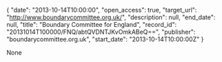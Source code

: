 {
  "date": "2013-10-14T10:00:00", 
  "open_access": true, 
  "target_url": "http://www.boundarycommittee.org.uk/", 
  "description": null, 
  "end_date": null, 
  "title": "Boundary Committee for England", 
  "record_id": "20131014T100000/FNQ/abtQVDNTJKvOmkABeQ==", 
  "publisher": "boundarycommittee.org.uk", 
  "start_date": "2013-10-14T10:00:00Z"
}

None